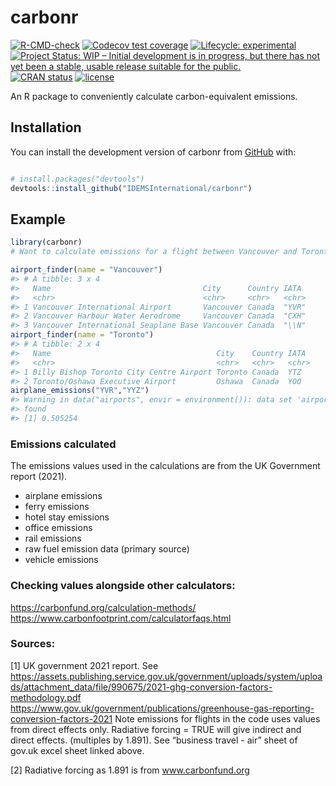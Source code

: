 
<!-- README.md is generated from README.Rmd. Please edit that file -->

# carbonr

<!-- badges: start -->

[![R-CMD-check](https://github.com/IDEMSInternational/carbonr/workflows/R-CMD-check/badge.svg)](https://github.com/IDEMSInternational/carbonr/actions)
[![Codecov test
coverage](https://codecov.io/gh/IDEMSInternational/carbonr/branch/main/graph/badge.svg)](https://app.codecov.io/gh/IDEMSInternational/carbonr?branch=main)
[![Lifecycle:
experimental](https://img.shields.io/badge/lifecycle-experimental-orange.svg)](https://lifecycle.r-lib.org/articles/stages.html#experimental)
[![Project Status: WIP – Initial development is in progress, but there
has not yet been a stable, usable release suitable for the
public.](https://www.repostatus.org/badges/latest/wip.svg)](https://www.repostatus.org/#wip)
[![CRAN
status](https://www.r-pkg.org/badges/version/carbonr)](https://CRAN.R-project.org/package=carbonr)
[![license](https://img.shields.io/badge/license-LGPL%20\(%3E=%203\)-lightgrey.svg)](https://www.gnu.org/licenses/lgpl-3.0.en.html)
<!-- badges: end -->

An R package to conveniently calculate carbon-equivalent emissions.

## Installation

You can install the development version of carbonr from
[GitHub](https://github.com/) with:

``` r

# install.packages("devtools")
devtools::install_github("IDEMSInternational/carbonr")
```

## Example

``` r
library(carbonr)
# Want to calculate emissions for a flight between Vancouver and Toronto

airport_finder(name = "Vancouver")
#> # A tibble: 3 x 4
#>   Name                                  City      Country IATA 
#>   <chr>                                 <chr>     <chr>   <chr>
#> 1 Vancouver International Airport       Vancouver Canada  "YVR"
#> 2 Vancouver Harbour Water Aerodrome     Vancouver Canada  "CXH"
#> 3 Vancouver International Seaplane Base Vancouver Canada  "\\N"
airport_finder(name = "Toronto")
#> # A tibble: 2 x 4
#>   Name                                     City    Country IATA 
#>   <chr>                                    <chr>   <chr>   <chr>
#> 1 Billy Bishop Toronto City Centre Airport Toronto Canada  YTZ  
#> 2 Toronto/Oshawa Executive Airport         Oshawa  Canada  YOO
airplane_emissions("YVR","YYZ")
#> Warning in data("airports", envir = environment()): data set 'airports' not
#> found
#> [1] 0.505254
```

### Emissions calculated

The emissions values used in the calculations are from the UK Government
report (2021).

  - airplane emissions
  - ferry emissions
  - hotel stay emissions
  - office emissions
  - rail emissions
  - raw fuel emission data (primary source)
  - vehicle emissions

### Checking values alongside other calculators:

<https://carbonfund.org/calculation-methods/>
<https://www.carbonfootprint.com/calculatorfaqs.html>

### Sources:

\[1\] UK government 2021 report. See
<https://assets.publishing.service.gov.uk/government/uploads/system/uploads/attachment_data/file/990675/2021-ghg-conversion-factors-methodology.pdf>
<https://www.gov.uk/government/publications/greenhouse-gas-reporting-conversion-factors-2021>
Note emissions for flights in the code uses values from direct effects
only. Radiative forcing = TRUE will give indirect and direct effects.
(multiples by 1.891). See “business travel - air” sheet of gov.uk excel
sheet linked above.

\[2\] Radiative forcing as 1.891 is from www.carbonfund.org
